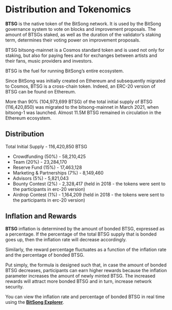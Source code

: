 # Distribution and Tokenomics

**BTSG** is the native token of the BitSong network. It is used by the BitSong governance system to vote on blocks and improvement proposals. The amount of BTSGs staked, as well as the duration of the validator’s staking term, determines their voting power on improvement proposals.

BTSG bitsong-mainnet is a Cosmos standard token and is used not only for staking, but also for paying fees and for exchanges between artists and their fans, music providers and investors.

BTSG is the fuel for running BitSong’s entire ecosystem.

Since BitSong was initially created on Ethereum and subsequently migrated to Cosmos, BTSG is a cross-chain token. Indeed, an ERC-20 version of BTSG can be found on Ethereum.

More than 90% (104,973,699 BTSG) of the total initial supply of BTSG (116,420,850) was migrated to the bitsong-mainnet in March 2021, when bitsong-1 was launched. Almost 11.5M BTSG remained in circulation in the Ethereum ecosystem.

## Distribution

Total Initial Supply - 116,420,850 BTSG

* Crowdfunding (50%) - 58,210,425
* Team (20%) - 23,284,170
* Reserve Fund (15%) - 17,463,128
* Marketing & Partnerships (7%) - 8,149,460
* Advisors (5%) - 5,821,043&#x20;
* Bounty Contest (2%) - 2,328,417 (held in 2018 - the tokens were sent to the participants in erc-20 version)
* Airdrop Contest (1%) - 1,164,209 (held in 2018 - the tokens were sent to the participants in erc-20 version)

## Inflation and Rewards

**BTSG** inflation is determined by the amount of bonded BTSG, expressed as a percentage. If the percentage of the total BTSG supply that is bonded goes up, then the inflation rate will decrease accordingly.

Similarly, the reward percentage fluctuates as a function of the inflation rate and the percentage of bonded BTSG.

Put simply, the formula is designed such that, in case the amount of bonded BTSG decreases, participants can earn higher rewards because the inflation parameter increases the amount of newly minted BTSG. The increased rewards will attract more bonded BTSG and in turn, increase network security.

You can view the inflation rate and percentage of bonded BTSG in real time using the [**BitSong Explorer**](https://www.mintscan.io/bitsong).
